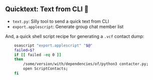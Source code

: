## Quicktext: Text from CLI 📨

- `text.py`: Silly tool to send a quick text from CLI
- `export.applescript`: Generate group chat member list

And, a quick shell script recipe for generating a `.vcf` contact dump:

```bash
	osascript "export.applescript" "$@"
	failed=$?
	if [[ failed -eq 0 ]]
	then
		/some/version/with/dependencies/of/python3 contacter.py;
		open ScriptContacts;
	fi
```